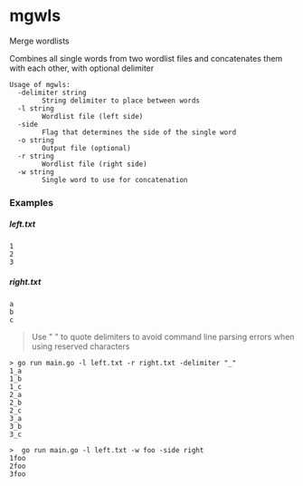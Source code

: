 # mgwls

Merge wordlists

Combines all single words from two wordlist files and concatenates them with each other, with optional delimiter

```
Usage of mgwls:
  -delimiter string
        String delimiter to place between words
  -l string
        Wordlist file (left side)
  -side
        Flag that determines the side of the single word
  -o string
        Output file (optional)
  -r string
        Wordlist file (right side)
  -w string
        Single word to use for concatenation
```

### Examples

##### left.txt
```
1
2
3
```

##### right.txt
```
a
b
c
```

>Use " " to quote delimiters to avoid command line parsing errors when using reserved characters

```shell script
> go run main.go -l left.txt -r right.txt -delimiter "_"
1_a
1_b
1_c
2_a
2_b
2_c
3_a
3_b
3_c
```

```shell script
>  go run main.go -l left.txt -w foo -side right
1foo
2foo
3foo
```